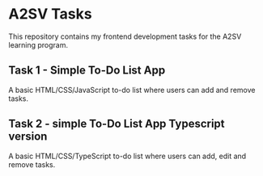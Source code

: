 # A2SV Tasks

This repository contains my frontend development tasks for the A2SV learning program.

## Task 1 - Simple To-Do List App

A basic HTML/CSS/JavaScript to-do list where users can add and remove tasks.

## Task 2 - simple To-Do List App Typescript version

A basic HTML/CSS/TypeScript to-do list where users can add, edit and remove tasks.


